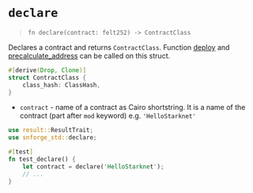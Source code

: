 # `declare`

> `fn declare(contract: felt252) -> ContractClass`

Declares a contract and returns `ContractClass`.
Function [deploy](./deploy.md) and [precalculate_address](./precalculate_address.md) can be called on this struct.

```rust
#[derive(Drop, Clone)]
struct ContractClass {
    class_hash: ClassHash,
}
```

- `contract` - name of a contract as Cairo shortstring. It is a name of the contract (part after `mod` keyword) e.g. `'HelloStarknet'`

```rust
use result::ResultTrait;
use snforge_std::declare;

#[test]
fn test_declare() {
    let contract = declare('HelloStarknet');
    // ...
}
```
